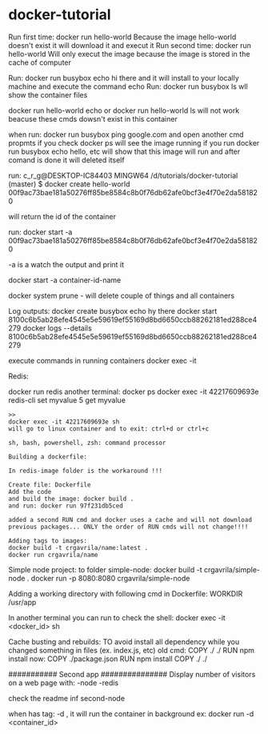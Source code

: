 # docker-tutorial

Run first time: docker run hello-world
    Because the image hello-world doesn't exist it will download it and execut it
Run second time: docker run hello-world
    Will only execut the image because the image is stored in the cache of computer

Run: docker run busybox echo hi there and it      will install to your locally machine and      execute the command echo
Run: docker run busybox ls
    wll show the container files

docker run hello-world echo or docker run hello-world ls will not work beacuse these cmds dowsn't exist in this container

when run: docker run busybox ping google.com and open another cmd propmts if you check docker ps will see the image running
if you run docker run busybox echo hello, etc will show that this image will run and after comand is done it will deleted itself


run:
c_r_g@DESKTOP-IC84403 MINGW64 /d/tutorials/docker-tutorial (master)
$ docker create hello-world
00f9ac73bae181a50276ff85be8584c8b0f76db62afe0bcf3e4f70e2da581820

will return the id of the container

run:
docker start -a 00f9ac73bae181a50276ff85be8584c8b0f76db62afe0bcf3e4f70e2da581820

-a is a watch the output and print it


docker start -a container-id-name

docker system prune - will delete couple of things and all containers


Log outputs:
docker create busybox echo hy there
docker start 8100c6b5ab28efe4545e5e59619ef55169d8bd6650ccb88262181ed288ce4279
docker logs --details 8100c6b5ab28efe4545e5e59619ef55169d8bd6650ccb88262181ed288ce4279

execute commands in running containers
docker exec -it <container id> <command>

Redis:

docker run redis
another terminal:
    docker ps
    docker exec -it 42217609693e redis-cli
    set myvalue 5
    get myvalue

    >>
    docker exec -it 42217609693e sh
    will go to linux container and to exit: ctrl+d or ctrl+c

    sh, bash, powershell, zsh: command processor

    Building a dockerfile:

    In redis-image folder is the workaround !!!

    Create file: Dockerfile
    Add the code
    and build the image: docker build .
    and run: docker run 97f231db5ced

    added a second RUN cmd and docker uses a cache and will not download previous packages... ONLY the order of RUN cmds will not change!!!!

    Adding tags to images:
    docker build -t crgavrila/name:latest .
    docker run crgavrila/name

Simple node project: to folder simple-node:
docker build -t crgavrila/simple-node .
docker run -p 8080:8080 crgavrila/simple-node

Adding a working directory with following cmd in Dockerfile: WORKDIR /usr/app

In another terminal you can run to check the shell:
docker exec -it <docker_id> sh

Cache busting and rebuilds:
    TO avoid install all dependency while you changed something in files (ex. index.js, etc)
    old cmd: COPY ./ ./
             RUN npm install
    now: COPY ./package.json
         RUN npm install
         COPY ./ ./


###########       Second app          ###############
Display number of visitors on a web page with:
    -node
    -redis

check the readme inf second-node

when has tag: -d , it will run the container in background
    ex: docker run -d <container_id>





